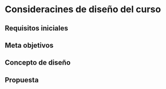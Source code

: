# Consideracines de diseño del curso 

## Requisitos iniciales

## Meta objetivos

## Concepto de diseño

## Propuesta




